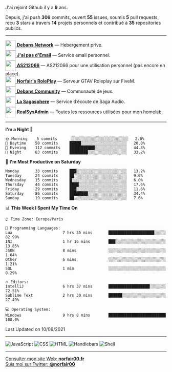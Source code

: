 J'ai rejoint Github il y a **9** ans.

Depuis, j'ai push **306** commits, ouvert **55** issues, soumis **5** pull requests, reçu **3** stars à travers **14** projets personnels et contribué à **35** repositories publics.

---

[<img src="https://avatars.githubusercontent.com/u/75915832?s=200&v=4" width="32" height="32" align="center"> **Debans Network**](https://github.com/Debans-Network) — Hebergement prive.        
[<img src="https://avatars1.githubusercontent.com/u/65110091?s=96&v=4" width="32" height="32" align="center"> **J'ai pas d'Email**](https://github.com/jaipasdemail) — Service email personnel.        
[<img src="https://avatars.githubusercontent.com/u/76820094?s=200&v=4" width="32" height="32" align="center"> **AS212066**](https://github.com/AS212066) — AS212066 pour une utilisation personnel (pas encore en place).        
[<img src="https://avatars.githubusercontent.com/u/81194724?s=200&v=4" width="32" height="32" align="center"> **Norfair's RolePlay**](https://github.com/NorfairsRolePlay) — Serveur GTAV Roleplay sur FiveM.        
[<img src="https://avatars.githubusercontent.com/u/72928650?s=200&v=4" width="32" height="32" align="center"> **Debans Community**](https://github.com/DebansCommunity) — Communauté de jeux.        
[<img src="https://avatars.githubusercontent.com/u/71910296?s=200&v=4" width="32" height="32" align="center"> **La Sagasphere**](https://github.com/LaSagasphere) — Service d’écoute de Saga Audio.        
[<img src="https://avatars2.githubusercontent.com/u/64165263?s=96&v=4" width="32" height="32" align="center"> **RealSysAdmin**](https://github.com/realsysadmin-icu) — Toutes les ressources utilisées pour mon homelab.        

---

<!--START_SECTION:waka-->
**I'm a Night 🦉** 

```text
🌞 Morning    5 commits      ░░░░░░░░░░░░░░░░░░░░░░░░░   2.0% 
🌆 Daytime    50 commits     █████░░░░░░░░░░░░░░░░░░░░   20.0% 
🌃 Evening    112 commits    ███████████░░░░░░░░░░░░░░   44.8% 
🌙 Night      83 commits     ████████░░░░░░░░░░░░░░░░░   33.2%

```
📅 **I'm Most Productive on Saturday** 

```text
Monday       33 commits     ███░░░░░░░░░░░░░░░░░░░░░░   13.2% 
Tuesday      24 commits     ██░░░░░░░░░░░░░░░░░░░░░░░   9.6% 
Wednesday    15 commits     █░░░░░░░░░░░░░░░░░░░░░░░░   6.0% 
Thursday     44 commits     ████░░░░░░░░░░░░░░░░░░░░░   17.6% 
Friday       29 commits     ███░░░░░░░░░░░░░░░░░░░░░░   11.6% 
Saturday     86 commits     ████████░░░░░░░░░░░░░░░░░   34.4% 
Sunday       19 commits     ██░░░░░░░░░░░░░░░░░░░░░░░   7.6%

```


📊 **This Week I Spent My Time On** 

```text
⌚︎ Time Zone: Europe/Paris

💬 Programming Languages: 
Lua                      7 hrs 35 mins       ████████████████████░░░░░   82.99% 
INI                      1 hr 16 mins        ███░░░░░░░░░░░░░░░░░░░░░░   13.85% 
JSON                     8 mins              ░░░░░░░░░░░░░░░░░░░░░░░░░   1.64% 
Other                    6 mins              ░░░░░░░░░░░░░░░░░░░░░░░░░   1.21% 
SQL                      1 min               ░░░░░░░░░░░░░░░░░░░░░░░░░   0.29%

🔥 Editors: 
IntelliJ                 6 hrs 37 mins       ██████████████████░░░░░░░   72.51% 
Sublime Text             2 hrs 30 mins       ██████░░░░░░░░░░░░░░░░░░░   27.49%

💻 Operating System: 
Windows                  9 hrs 8 mins        █████████████████████████   100.0%

```


 Last Updated on 10/06/2021
<!--END_SECTION:waka-->

---

![JavaScript](https://img.shields.io/static/v1?style=for-the-badge&label=JavaScript&color=555&labelColor=%23f1e05a&message=72%25)
![CSS](https://img.shields.io/static/v1?style=for-the-badge&label=CSS&color=555&labelColor=%23563d7c&message=21%25)
![HTML](https://img.shields.io/static/v1?style=for-the-badge&label=HTML&color=555&labelColor=%23e34c26&message=5.2%25)
![Handlebars](https://img.shields.io/static/v1?style=for-the-badge&label=Handlebars&color=555&labelColor=%23f7931e&message=1.5%25)
![Shell](https://img.shields.io/static/v1?style=for-the-badge&label=Shell&color=555&labelColor=%2389e051&message=0.1%25)

---

[Consulter mon site Web: **norfair00.fr**](https://norfair00.fr/)  
[Suis moi sur Twitter: **@norfair00**](https://twitter.com/norfair00)
